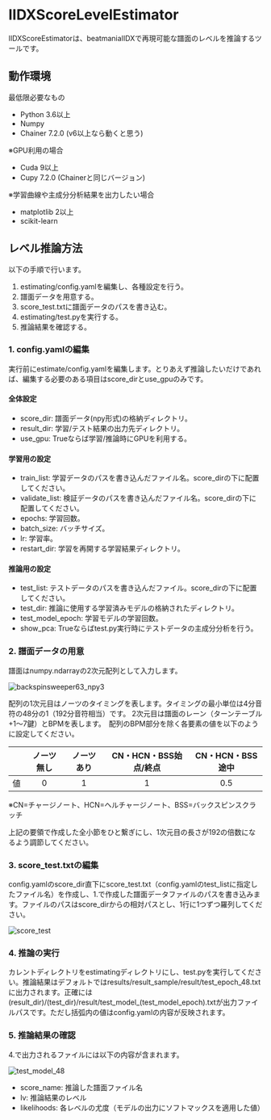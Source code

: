 # IIDXScoreLevelEstimator

IIDXScoreEstimatorは、beatmaniaIIDXで再現可能な譜面のレベルを推論するツールです。

## 動作環境

最低限必要なもの

- Python 3.6以上
- Numpy
- Chainer 7.2.0 (v6以上なら動くと思う)

※GPU利用の場合
- Cuda 9以上
- Cupy 7.2.0 (Chainerと同じバージョン)

※学習曲線や主成分分析結果を出力したい場合
- matplotlib 2以上
- scikit-learn

## レベル推論方法

以下の手順で行います。

1. estimating/config.yamlを編集し、各種設定を行う。
2. 譜面データを用意する。
3. score_test.txtに譜面データのパスを書き込む。
4. estimating/test.pyを実行する。
5. 推論結果を確認する。

### 1. config.yamlの編集

実行前にestimate/config.yamlを編集します。とりあえず推論したいだけであれば、編集する必要のある項目はscore_dirとuse_gpuのみです。

#### 全体設定

- score_dir: 譜面データ(npy形式)の格納ディレクトリ。
- result_dir: 学習/テスト結果の出力先ディレクトリ。
- use_gpu: Trueならば学習/推論時にGPUを利用する。

#### 学習用の設定

- train_list: 学習データのパスを書き込んだファイル名。score_dirの下に配置してください。
- validate_list: 検証データのパスを書き込んだファイル名。score_dirの下に配置してください。
- epochs: 学習回数。
- batch_size: バッチサイズ。
- lr: 学習率。
- restart_dir: 学習を再開する学習結果ディレクトリ。

#### 推論用の設定

- test_list: テストデータのパスを書き込んだファイル。score_dirの下に配置してください。
- test_dir: 推論に使用する学習済みモデルの格納されたディレクトリ。
- test_model_epoch: 学習モデルの学習回数。
- show_pca: Trueならばtest.py実行時にテストデータの主成分分析を行う。

### 2. 譜面データの用意

譜面はnumpy.ndarrayの2次元配列として入力します。

![backspinsweeper63_npy3](https://user-images.githubusercontent.com/8733064/77903285-8e4cba80-72bd-11ea-89b3-a687000981c7.png)

配列の1次元目はノーツのタイミングを表します。タイミングの最小単位は4分音符の48分の1（192分音符相当）です。
2次元目は譜面のレーン（ターンテーブル+1～7鍵）とBPMを表します。　配列のBPM部分を除く各要素の値を以下のように設定してください。

|  | ノーツ無し | ノーツあり | CN・HCN・BSS始点/終点 | CN・HCN・BSS途中 |
|:-:|:-:|:-:|:-:|:-:|
| 値 | 0 | 1 | 1 | 0.5 |

※CN=チャージノート、HCN=ヘルチャージノート、BSS=バックスピンスクラッチ

上記の要領で作成した全小節をひと繋ぎにし、1次元目の長さが192の倍数になるよう調節してください。

### 3. score_test.txtの編集

config.yamlのscore_dir直下にscore_test.txt（config.yamlのtest_listに指定したファイル名）を作成し、1.で作成した譜面データファイルのパスを書き込みます。ファイルのパスはscore_dirからの相対パスとし、1行に1つずつ羅列してください。

![score_test](https://user-images.githubusercontent.com/8733064/77903660-2e0a4880-72be-11ea-98fa-c40c31b57de5.png)

### 4. 推論の実行

カレントディレクトリをestimatingディレクトリにし、test.pyを実行してください。推論結果はデフォルトではresults/result_sample/result/test_epoch_48.txtに出力されます。正確には (result_dir)/(test_dir)/result/test_model_(test_model_epoch).txtが出力ファイルパスです。ただし括弧内の値はconfig.yamlの内容が反映されます。

### 5. 推論結果の確認

4.で出力されるファイルには以下の内容が含まれます。

![test_model_48](https://user-images.githubusercontent.com/8733064/77903706-44b09f80-72be-11ea-8bad-a9222ef78453.png)

- score_name: 推論した譜面ファイル名
- lv: 推論結果のレベル
- likelihoods: 各レベルの尤度（モデルの出力にソフトマックスを適用した値）
